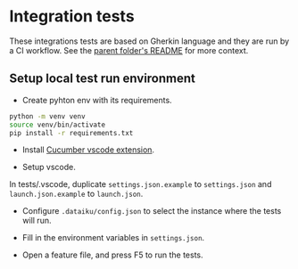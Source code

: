 # Integration tests

These integrations tests are based on Gherkin language and they are run by a CI workflow. See the [parent folder's README](../README.md) for more context.

## Setup local test run environment

- Create pyhton env with its requirements.
```bash
python -m venv venv
source venv/bin/activate
pip install -r requirements.txt
```

- Install [Cucumber vscode extension](https://marketplace.visualstudio.com/items?itemName=alexkrechik.cucumberautocomplete).


- Setup vscode.

In tests/.vscode, duplicate `settings.json.example` to `settings.json` and `launch.json.example` to `launch.json`.

- Configure `.dataiku/config.json` to select the instance where the tests will run.

- Fill in the environment variables in `settings.json`.

- Open a feature file, and press F5 to run the tests.
